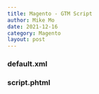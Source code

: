 ```yaml
---
title: Magento - GTM Script
author: Mike Mo
date: 2021-12-16
category: Magento
layout: post
---
```


### default.xml

### script.phtml

